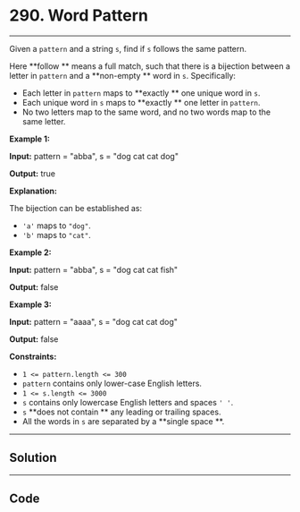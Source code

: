 # 290. Word Pattern

---

Given a `pattern` and a string `s`, find if `s` follows the same pattern.

Here **follow ** means a full match, such that there is a bijection between a letter in `pattern` and a **non-empty ** word in `s`. Specifically:

  * Each letter in `pattern` maps to **exactly ** one unique word in `s`.
  * Each unique word in `s` maps to **exactly ** one letter in `pattern`.
  * No two letters map to the same word, and no two words map to the same letter.



 

**Example 1:**

**Input:** pattern = "abba", s = "dog cat cat dog"

**Output:** true

**Explanation:**

The bijection can be established as:

  * `'a'` maps to `"dog"`.
  * `'b'` maps to `"cat"`.



**Example 2:**

**Input:** pattern = "abba", s = "dog cat cat fish"

**Output:** false

**Example 3:**

**Input:** pattern = "aaaa", s = "dog cat cat dog"

**Output:** false

 

**Constraints:**

  * `1 <= pattern.length <= 300`
  * `pattern` contains only lower-case English letters.
  * `1 <= s.length <= 3000`
  * `s` contains only lowercase English letters and spaces `' '`.
  * `s` **does not contain ** any leading or trailing spaces.
  * All the words in `s` are separated by a **single space **.

---

## Solution



---

## Code
```python


```